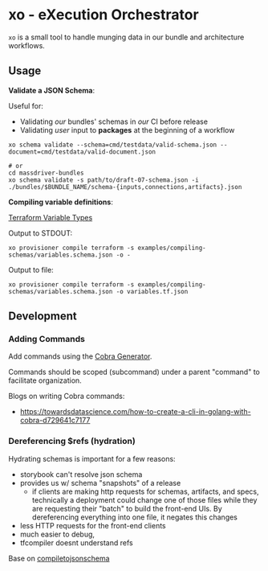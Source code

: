 # xo - eXecution Orchestrator

`xo` is a small tool to handle munging data in our bundle and architecture workflows.

## Usage

**Validate a JSON Schema**:

Useful for:

* Validating _our_ bundles' schemas in _our_ CI before release
* Validating _user_ input to **packages** at the beginning of a workflow

```shell
xo schema validate --schema=cmd/testdata/valid-schema.json --document=cmd/testdata/valid-document.json

# or
cd massdriver-bundles
xo schema validate -s path/to/draft-07-schema.json -i ./bundles/$BUNDLE_NAME/schema-{inputs,connections,artifacts}.json
```

**Compiling variable definitions**:

[Terraform Variable Types](https://www.terraform.io/docs/configuration/expressions/types.html#types)

Output to STDOUT:

```shell
xo provisioner compile terraform -s examples/compiling-schemas/variables.schema.json -o -
```

Output to file:

```shell
xo provisioner compile terraform -s examples/compiling-schemas/variables.schema.json -o variables.tf.json
```

## Development

### Adding Commands

Add commands using the [Cobra Generator](https://github.com/spf13/cobra/blob/master/cobra/README.md).

Commands should be scoped (subcommand) under a parent "command" to facilitate organization.

Blogs on writing Cobra commands:

* https://towardsdatascience.com/how-to-create-a-cli-in-golang-with-cobra-d729641c7177

### Dereferencing $refs (hydration)

Hydrating schemas is important for a few reasons:

* storybook can't resolve json schema
* provides us w/ schema "snapshots" of a release
  * if clients are making http requests for schemas, artifacts, and specs, technically a deployment could change one of those files while they are requesting their "batch" to build the front-end UIs. By dereferencing everything into one file, it negates this changes
* less HTTP requests for the front-end clients
* much easier to debug,
* tfcompiler doesnt understand refs

Base on [compiletojsonschema](https://compiletojsonschema.readthedocs.io/en/latest/index.html)